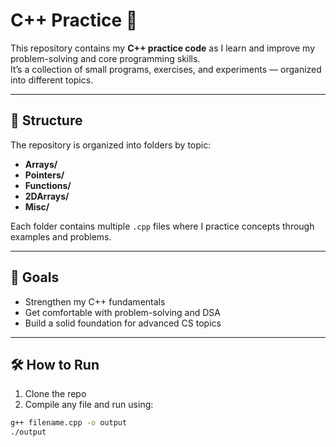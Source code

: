# C++ Practice 🚀

This repository contains my **C++ practice code** as I learn and improve my problem-solving and core programming skills.  
It’s a collection of small programs, exercises, and experiments — organized into different topics.

---

## 📂 Structure
The repository is organized into folders by topic:
- **Arrays/**
- **Pointers/**
- **Functions/**
- **2DArrays/**
- **Misc/**

Each folder contains multiple `.cpp` files where I practice concepts through examples and problems.

---

## 🎯 Goals
- Strengthen my C++ fundamentals  
- Get comfortable with problem-solving and DSA  
- Build a solid foundation for advanced CS topics  

---

## 🛠️ How to Run
1) Clone the repo
2) Compile any file and run using:
```bash
g++ filename.cpp -o output
./output
```
